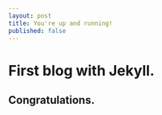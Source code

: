 ```yaml
---
layout: post
title: You're up and running!
published: false
---
```

# First blog with Jekyll.
## Congratulations.
